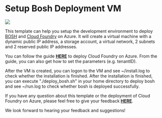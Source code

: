 # Setup Bosh Deployment VM

<a href="https://portal.azure.com/#create/Microsoft.Template/uri/https%3A%2F%2Fraw.githubusercontent.com%2Fcf-platform-eng%2Fbosh-azure-template%2Fmaster%2Fazuredeploy.json%3Ftoken%3DAAAPhkBCZwL3lK2PdgzydRvskLZiriR0ks5WsPNrwA%253D%253D" target="_blank">
    <img src="http://azuredeploy.net/deploybutton.png"/>
</a>

This template can help you setup the development environment to deploy [BOSH](http://bosh.io/) and [Cloud Foundry](https://www.cloudfoundry.org/) on Azure. It will create a virtual machine with a dynamic public IP address, a storage account, a virtual network, 2 subnets and 2 reserved public IP addresses.

You can follow the guide [**HERE**](https://github.com/cloudfoundry-incubator/bosh-azure-cpi-release/blob/master/docs/guidance.md) to deploy Cloud Foundry on Azure. From the guide, you can also get how to set the parameters (e.g. tenantID).

After the VM is created, you can logon to the VM and see ~/install.log to check whether the installation is finished.
After the installation is finished, you can execute "./deploy_bosh.sh" in your home directory to deploy bosh and see ~/run.log to check whether bosh is deployed successfully.

If you have any question about this template or the deployment of Cloud Foundry on Azure, please feel free to give your feedback [**HERE**](https://github.com/cloudfoundry-incubator/bosh-azure-cpi-release/issues).

We look forward to hearing your feedback and suggestions!
